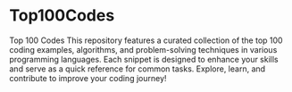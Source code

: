 # Top100Codes
Top 100 Codes This repository features a curated collection of the top 100 coding examples, algorithms, and problem-solving techniques in various programming languages. Each snippet is designed to enhance your skills and serve as a quick reference for common tasks. Explore, learn, and contribute to improve your coding journey!
